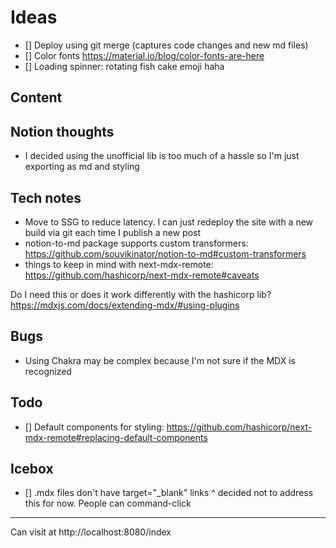 # Ideas

- [] Deploy using git merge (captures code changes and new md files)
- [] Color fonts https://material.io/blog/color-fonts-are-here
- [] Loading spinner: rotating fish cake emoji haha

## Content


## Notion thoughts

- I decided using the unofficial lib is too much of a hassle so I'm just exporting as md and styling

## Tech notes

- Move to SSG to reduce latency. I can just redeploy the site with a new build via git each time I publish a new post
- notion-to-md package supports custom transformers: https://github.com/souvikinator/notion-to-md#custom-transformers
- things to keep in mind with next-mdx-remote: https://github.com/hashicorp/next-mdx-remote#caveats

Do I need this or does it work differently with the hashicorp lib? https://mdxjs.com/docs/extending-mdx/#using-plugins

## Bugs

- Using Chakra may be complex because I'm not sure if the MDX is recognized

## Todo

- [] Default components for styling: https://github.com/hashicorp/next-mdx-remote#replacing-default-components

## Icebox

- [] .mdx files don't have target="\_blank" links
  ^ decided not to address this for now. People can command-click

----

Can visit at http://localhost:8080/index